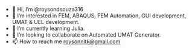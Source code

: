 - 👋 Hi, I’m @roysondsouza316
- 👀 I’m interested in FEM, ABAQUS, FEM Automation, GUI development, UMAT & UEL development.
- 🌱 I’m currently learning Julia.
- 💞️ I’m looking to collaborate on Automated UMAT Generator.
- 📫 How to reach me roysonnitk@gmail.com

<!---
roysondsouza316/roysondsouza316 is a ✨ special ✨ repository because its `README.md` (this file) appears on your GitHub profile.
You can click the Preview link to take a look at your changes.
--->
